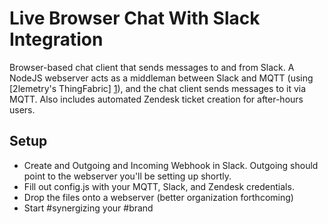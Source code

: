 # Live Browser Chat With Slack Integration

Browser-based chat client that sends messages to and from Slack. A NodeJS webserver acts as a middleman between Slack and MQTT (using [2lemetry's ThingFabric] [1]), and the chat client sends messages to it via MQTT. Also includes automated Zendesk ticket creation for after-hours users.

## Setup
* Create and Outgoing and Incoming Webhook in Slack. Outgoing should point to the webserver you'll be setting up shortly. 
* Fill out config.js with your MQTT, Slack, and Zendesk credentials.
* Drop the files onto a webserver (better organization forthcoming)
* Start #synergizing your #brand



[1]:http://app.thingfabric.com